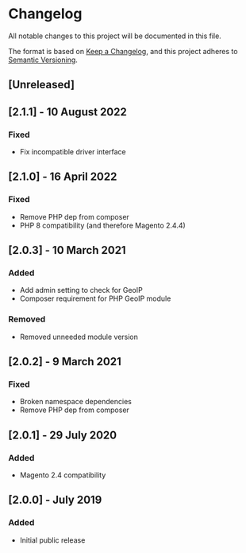 # Changelog
All notable changes to this project will be documented in this file.

The format is based on [Keep a Changelog](https://keepachangelog.com/en/1.0.0/),
and this project adheres to [Semantic Versioning](https://semver.org/spec/v2.0.0.html).

## [Unreleased]

## [2.1.1] - 10 August 2022
### Fixed
- Fix incompatible driver interface

## [2.1.0] - 16 April 2022
### Fixed
- Remove PHP dep from composer
- PHP 8 compatibility (and therefore Magento 2.4.4)

## [2.0.3] - 10 March 2021
### Added
- Add admin setting to check for GeoIP
- Composer requirement for PHP GeoIP module

### Removed
- Removed unneeded module version

## [2.0.2] - 9 March 2021
### Fixed
- Broken namespace dependencies
- Remove PHP dep from composer

## [2.0.1] - 29 July 2020
### Added
- Magento 2.4 compatibility

## [2.0.0] - July 2019
### Added
- Initial public release
